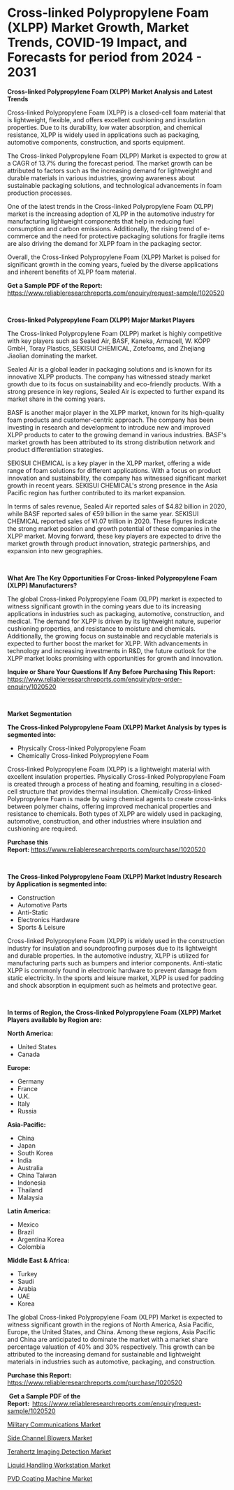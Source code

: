 <p><h1>Cross-linked Polypropylene Foam (XLPP) Market Growth, Market Trends, COVID-19 Impact, and Forecasts for period from 2024 - 2031</h1></p><p><strong>Cross-linked Polypropylene Foam (XLPP) Market Analysis and Latest Trends</strong></p>
<p><p>Cross-linked Polypropylene Foam (XLPP) is a closed-cell foam material that is lightweight, flexible, and offers excellent cushioning and insulation properties. Due to its durability, low water absorption, and chemical resistance, XLPP is widely used in applications such as packaging, automotive components, construction, and sports equipment.</p><p>The Cross-linked Polypropylene Foam (XLPP) Market is expected to grow at a CAGR of 13.7% during the forecast period. The market growth can be attributed to factors such as the increasing demand for lightweight and durable materials in various industries, growing awareness about sustainable packaging solutions, and technological advancements in foam production processes.</p><p>One of the latest trends in the Cross-linked Polypropylene Foam (XLPP) market is the increasing adoption of XLPP in the automotive industry for manufacturing lightweight components that help in reducing fuel consumption and carbon emissions. Additionally, the rising trend of e-commerce and the need for protective packaging solutions for fragile items are also driving the demand for XLPP foam in the packaging sector.</p><p>Overall, the Cross-linked Polypropylene Foam (XLPP) Market is poised for significant growth in the coming years, fueled by the diverse applications and inherent benefits of XLPP foam material.</p></p>
<p><strong>Get a Sample PDF of the Report:&nbsp;</strong> <a href="https://www.reliableresearchreports.com/enquiry/request-sample/1020520">https://www.reliableresearchreports.com/enquiry/request-sample/1020520</a></p>
<p>&nbsp;</p>
<p><strong>Cross-linked Polypropylene Foam (XLPP) Major Market Players</strong></p>
<p><p>The Cross-linked Polypropylene Foam (XLPP) market is highly competitive with key players such as Sealed Air, BASF, Kaneka, Armacell, W. KÖPP GmbH, Toray Plastics, SEKISUI CHEMICAL, Zotefoams, and Zhejiang Jiaolian dominating the market. </p><p>Sealed Air is a global leader in packaging solutions and is known for its innovative XLPP products. The company has witnessed steady market growth due to its focus on sustainability and eco-friendly products. With a strong presence in key regions, Sealed Air is expected to further expand its market share in the coming years.</p><p>BASF is another major player in the XLPP market, known for its high-quality foam products and customer-centric approach. The company has been investing in research and development to introduce new and improved XLPP products to cater to the growing demand in various industries. BASF's market growth has been attributed to its strong distribution network and product differentiation strategies.</p><p>SEKISUI CHEMICAL is a key player in the XLPP market, offering a wide range of foam solutions for different applications. With a focus on product innovation and sustainability, the company has witnessed significant market growth in recent years. SEKISUI CHEMICAL's strong presence in the Asia Pacific region has further contributed to its market expansion.</p><p>In terms of sales revenue, Sealed Air reported sales of $4.82 billion in 2020, while BASF reported sales of €59 billion in the same year. SEKISUI CHEMICAL reported sales of ¥1.07 trillion in 2020. These figures indicate the strong market position and growth potential of these companies in the XLPP market. Moving forward, these key players are expected to drive the market growth through product innovation, strategic partnerships, and expansion into new geographies.</p></p>
<p>&nbsp;</p>
<p><strong>What Are The Key Opportunities For Cross-linked Polypropylene Foam (XLPP) Manufacturers?</strong></p>
<p><p>The global Cross-linked Polypropylene Foam (XLPP) market is expected to witness significant growth in the coming years due to its increasing applications in industries such as packaging, automotive, construction, and medical. The demand for XLPP is driven by its lightweight nature, superior cushioning properties, and resistance to moisture and chemicals. Additionally, the growing focus on sustainable and recyclable materials is expected to further boost the market for XLPP. With advancements in technology and increasing investments in R&D, the future outlook for the XLPP market looks promising with opportunities for growth and innovation.</p></p>
<p><strong>Inquire or Share Your Questions If Any Before Purchasing This Report:</strong> <a href="https://www.reliableresearchreports.com/enquiry/pre-order-enquiry/1020520">https://www.reliableresearchreports.com/enquiry/pre-order-enquiry/1020520</a></p>
<p>&nbsp;</p>
<p><strong>Market Segmentation</strong></p>
<p><strong>The Cross-linked Polypropylene Foam (XLPP) Market Analysis by types is segmented into:</strong></p>
<p><ul><li>Physically Cross-linked Polypropylene Foam</li><li>Chemically Cross-linked Polypropylene Foam</li></ul></p>
<p><p>Cross-linked Polypropylene Foam (XLPP) is a lightweight material with excellent insulation properties. Physically Cross-linked Polypropylene Foam is created through a process of heating and foaming, resulting in a closed-cell structure that provides thermal insulation. Chemically Cross-linked Polypropylene Foam is made by using chemical agents to create cross-links between polymer chains, offering improved mechanical properties and resistance to chemicals. Both types of XLPP are widely used in packaging, automotive, construction, and other industries where insulation and cushioning are required.</p></p>
<p><strong>Purchase this Report:&nbsp;</strong><a href="https://www.reliableresearchreports.com/purchase/1020520">https://www.reliableresearchreports.com/purchase/1020520</a></p>
<p>&nbsp;</p>
<p><strong>The Cross-linked Polypropylene Foam (XLPP) Market Industry Research by Application is segmented into:</strong></p>
<p><ul><li>Construction</li><li>Automotive Parts</li><li>Anti-Static</li><li>Electronics Hardware</li><li>Sports & Leisure</li></ul></p>
<p><p>Cross-linked Polypropylene Foam (XLPP) is widely used in the construction industry for insulation and soundproofing purposes due to its lightweight and durable properties. In the automotive industry, XLPP is utilized for manufacturing parts such as bumpers and interior components. Anti-static XLPP is commonly found in electronic hardware to prevent damage from static electricity. In the sports and leisure market, XLPP is used for padding and shock absorption in equipment such as helmets and protective gear.</p></p>
<p>&nbsp;</p>
<p><strong>In terms of Region, the Cross-linked Polypropylene Foam (XLPP) Market Players available by Region are:</strong></p>
<p>
    <p> <strong> North America: </strong>
        <ul>
            <li>United States</li>
            <li>Canada</li>
        </ul>
        </p> 
    <p> <strong> Europe: </strong>
        <ul>
            <li>Germany</li>
            <li>France</li>
            <li>U.K.</li>
            <li>Italy</li>
            <li>Russia</li>
        </ul>
        </p> 
    <p> <strong> Asia-Pacific: </strong>
        <ul>
            <li>China</li>
            <li>Japan</li>
            <li>South Korea</li>
            <li>India</li>
            <li>Australia</li>
            <li>China Taiwan</li>
            <li>Indonesia</li>
            <li>Thailand</li>
            <li>Malaysia</li>
        </ul>
        </p> 
    <p> <strong> Latin America: </strong>
        <ul>
            <li>Mexico</li>
            <li>Brazil</li>
            <li>Argentina Korea</li>
            <li>Colombia</li>
        </ul>
        </p> 
    <p> <strong> Middle East & Africa: </strong>
        <ul>
            <li>Turkey</li>
            <li>Saudi</li>
            <li>Arabia</li>
            <li>UAE</li>
            <li>Korea</li>
        </ul>
    </p>
    </p>
<p><p>The global Cross-linked Polypropylene Foam (XLPP) Market is expected to witness significant growth in the regions of North America, Asia Pacific, Europe, the United States, and China. Among these regions, Asia Pacific and China are anticipated to dominate the market with a market share percentage valuation of 40% and 30% respectively. This growth can be attributed to the increasing demand for sustainable and lightweight materials in industries such as automotive, packaging, and construction.</p></p>
<p><strong>Purchase this Report: </strong><a href="https://www.reliableresearchreports.com/purchase/1020520">https://www.reliableresearchreports.com/purchase/1020520</a></p>
<p>&nbsp;<strong>Get a Sample PDF of the Report:&nbsp;&nbsp;</strong><a href="https://www.reliableresearchreports.com/enquiry/request-sample/1020520">https://www.reliableresearchreports.com/enquiry/request-sample/1020520</a></p>
<p><strong></strong></p>
<p><p><a href="https://medium.com/@ericahamill/decoding-military-communications-market-metrics-market-share-trends-and-growth-patterns-8fea54922250">Military Communications Market</a></p><p><a href="https://medium.com/@ericahamill/side-channel-blowers-market-outlook-industry-overview-and-forecast-2024-to-2031-1d9bead92ee5">Side Channel Blowers Market</a></p><p><a href="https://medium.com/@ericahamill/terahertz-imaging-detection-market-insight-market-trends-growth-forecasted-from-2024-to-2031-14a2d7207c18">Terahertz Imaging Detection Market</a></p><p><a href="https://medium.com/@ericahamill/liquid-handling-workstation-market-outlook-industry-overview-and-forecast-2024-to-2031-e588eff30b12">Liquid Handling Workstation Market</a></p><p><a href="https://medium.com/@ericahamill/pvd-coating-machine-market-insight-market-trends-growth-forecasted-from-2024-to-2031-bb56a0e19a5b">PVD Coating Machine Market</a></p></p>